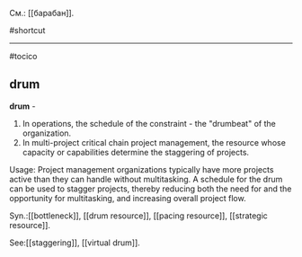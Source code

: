 См.: [[барабан]].

#shortcut




<hr/>

#tocico

## drum

<b>drum</b> -  
1. In operations, the schedule of the constraint - the "drumbeat" of the organization. 
2. In multi-project critical chain project management, the resource whose capacity or capabilities determine the staggering of projects. 

Usage: Project management organizations typically have more projects active than they can handle without multitasking. A schedule for the drum can be used to stagger projects, thereby reducing both the need for and the opportunity for multitasking, and increasing overall project flow. 

Syn.:[[bottleneck]], [[drum resource]], [[pacing resource]], [[strategic resource]].



See:[[staggering]], [[virtual drum]].
